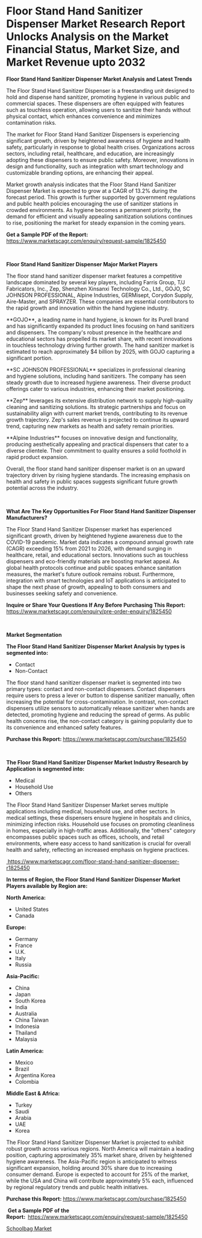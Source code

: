 <p><h1>Floor Stand Hand Sanitizer Dispenser Market Research Report Unlocks Analysis on the Market Financial Status, Market Size, and Market Revenue upto 2032</h1></p><p><strong>Floor Stand Hand Sanitizer Dispenser Market Analysis and Latest Trends</strong></p>
<p><p>The Floor Stand Hand Sanitizer Dispenser is a freestanding unit designed to hold and dispense hand sanitizer, promoting hygiene in various public and commercial spaces. These dispensers are often equipped with features such as touchless operation, allowing users to sanitize their hands without physical contact, which enhances convenience and minimizes contamination risks.</p><p>The market for Floor Stand Hand Sanitizer Dispensers is experiencing significant growth, driven by heightened awareness of hygiene and health safety, particularly in response to global health crises. Organizations across sectors, including retail, healthcare, and education, are increasingly adopting these dispensers to ensure public safety. Moreover, innovations in design and functionality, such as integration with smart technology and customizable branding options, are enhancing their appeal.</p><p>Market growth analysis indicates that the Floor Stand Hand Sanitizer Dispenser Market is expected to grow at a CAGR of 13.2% during the forecast period. This growth is further supported by government regulations and public health policies encouraging the use of sanitizer stations in crowded environments. As hygiene becomes a permanent priority, the demand for efficient and visually appealing sanitization solutions continues to rise, positioning the market for steady expansion in the coming years.</p></p>
<p><strong>Get a Sample PDF of the Report:&nbsp;</strong> <a href="https://www.marketscagr.com/enquiry/request-sample/1825450?utm_campaign=1848&utm_medium=2&utm_source=Github&utm_content=ia&utm_term=07022025&utm_id=floor-stand-hand-sanitizer-dispenser">https://www.marketscagr.com/enquiry/request-sample/1825450</a></p>
<p>&nbsp;</p>
<p><strong>Floor Stand Hand Sanitizer Dispenser Major Market Players</strong></p>
<p><p>The floor stand hand sanitizer dispenser market features a competitive landscape dominated by several key players, including Farris Group, T/J Fabricators, Inc., Zep, Shenzhen Xinsanxi Technology Co., Ltd., GOJO, SC JOHNSON PROFESSIONAL, Alpine Industries, GERMisept, Corydon Supply, Aire-Master, and SPRAYZER. These companies are essential contributors to the rapid growth and innovation within the hand hygiene industry.</p><p>**GOJO**, a leading name in hand hygiene, is known for its Purell brand and has significantly expanded its product lines focusing on hand sanitizers and dispensers. The company's robust presence in the healthcare and educational sectors has propelled its market share, with recent innovations in touchless technology driving further growth. The hand sanitizer market is estimated to reach approximately $4 billion by 2025, with GOJO capturing a significant portion.</p><p>**SC JOHNSON PROFESSIONAL** specializes in professional cleaning and hygiene solutions, including hand sanitizers. The company has seen steady growth due to increased hygiene awareness. Their diverse product offerings cater to various industries, enhancing their market positioning.</p><p>**Zep** leverages its extensive distribution network to supply high-quality cleaning and sanitizing solutions. Its strategic partnerships and focus on sustainability align with current market trends, contributing to its revenue growth trajectory. Zep's sales revenue is projected to continue its upward trend, capturing new markets as health and safety remain priorities.</p><p>**Alpine Industries** focuses on innovative design and functionality, producing aesthetically appealing and practical dispensers that cater to a diverse clientele. Their commitment to quality ensures a solid foothold in rapid product expansion.</p><p>Overall, the floor stand hand sanitizer dispenser market is on an upward trajectory driven by rising hygiene standards. The increasing emphasis on health and safety in public spaces suggests significant future growth potential across the industry.</p></p>
<p>&nbsp;</p>
<p><strong>What Are The Key Opportunities For Floor Stand Hand Sanitizer Dispenser Manufacturers?</strong></p>
<p><p>The Floor Stand Hand Sanitizer Dispenser market has experienced significant growth, driven by heightened hygiene awareness due to the COVID-19 pandemic. Market data indicates a compound annual growth rate (CAGR) exceeding 15% from 2021 to 2026, with demand surging in healthcare, retail, and educational sectors. Innovations such as touchless dispensers and eco-friendly materials are boosting market appeal. As global health protocols continue and public spaces enhance sanitation measures, the market's future outlook remains robust. Furthermore, integration with smart technologies and IoT applications is anticipated to shape the next phase of growth, appealing to both consumers and businesses seeking safety and convenience.</p></p>
<p><strong>Inquire or Share Your Questions If Any Before Purchasing This Report:</strong> <a href="https://www.marketscagr.com/enquiry/pre-order-enquiry/1825450?utm_campaign=1848&utm_medium=2&utm_source=Github&utm_content=ia&utm_term=07022025&utm_id=floor-stand-hand-sanitizer-dispenser">https://www.marketscagr.com/enquiry/pre-order-enquiry/1825450</a></p>
<p>&nbsp;</p>
<p><strong>Market Segmentation</strong></p>
<p><strong>The Floor Stand Hand Sanitizer Dispenser Market Analysis by types is segmented into:</strong></p>
<p><ul><li>Contact</li><li>Non-Contact</li></ul></p>
<p><p>The floor stand hand sanitizer dispenser market is segmented into two primary types: contact and non-contact dispensers. Contact dispensers require users to press a lever or button to dispense sanitizer manually, often increasing the potential for cross-contamination. In contrast, non-contact dispensers utilize sensors to automatically release sanitizer when hands are detected, promoting hygiene and reducing the spread of germs. As public health concerns rise, the non-contact category is gaining popularity due to its convenience and enhanced safety features.</p></p>
<p><strong>Purchase this Report:&nbsp;</strong><a href="https://www.marketscagr.com/purchase/1825450?utm_campaign=1848&utm_medium=2&utm_source=Github&utm_content=ia&utm_term=07022025&utm_id=floor-stand-hand-sanitizer-dispenser">https://www.marketscagr.com/purchase/1825450</a></p>
<p>&nbsp;</p>
<p><strong>The Floor Stand Hand Sanitizer Dispenser Market Industry Research by Application is segmented into:</strong></p>
<p><ul><li>Medical</li><li>Household Use</li><li>Others</li></ul></p>
<p><p>The Floor Stand Hand Sanitizer Dispenser Market serves multiple applications including medical, household use, and other sectors. In medical settings, these dispensers ensure hygiene in hospitals and clinics, minimizing infection risks. Household use focuses on promoting cleanliness in homes, especially in high-traffic areas. Additionally, the "others" category encompasses public spaces such as offices, schools, and retail environments, where easy access to hand sanitization is crucial for overall health and safety, reflecting an increased emphasis on hygiene practices.</p></p>
<p><a href="https://www.marketscagr.com/floor-stand-hand-sanitizer-dispenser-r1825450?utm_campaign=1848&utm_medium=2&utm_source=Github&utm_content=ia&utm_term=07022025&utm_id=floor-stand-hand-sanitizer-dispenser">&nbsp;https://www.marketscagr.com/floor-stand-hand-sanitizer-dispenser-r1825450</a></p>
<p><strong>In terms of Region, the Floor Stand Hand Sanitizer Dispenser Market Players available by Region are:</strong></p>
<p>
    <p> <strong> North America: </strong>
        <ul>
            <li>United States</li>
            <li>Canada</li>
        </ul>
        </p> 
    <p> <strong> Europe: </strong>
        <ul>
            <li>Germany</li>
            <li>France</li>
            <li>U.K.</li>
            <li>Italy</li>
            <li>Russia</li>
        </ul>
        </p> 
    <p> <strong> Asia-Pacific: </strong>
        <ul>
            <li>China</li>
            <li>Japan</li>
            <li>South Korea</li>
            <li>India</li>
            <li>Australia</li>
            <li>China Taiwan</li>
            <li>Indonesia</li>
            <li>Thailand</li>
            <li>Malaysia</li>
        </ul>
        </p> 
    <p> <strong> Latin America: </strong>
        <ul>
            <li>Mexico</li>
            <li>Brazil</li>
            <li>Argentina Korea</li>
            <li>Colombia</li>
        </ul>
        </p> 
    <p> <strong> Middle East & Africa: </strong>
        <ul>
            <li>Turkey</li>
            <li>Saudi</li>
            <li>Arabia</li>
            <li>UAE</li>
            <li>Korea</li>
        </ul>
    </p>
    </p>
<p><p>The Floor Stand Hand Sanitizer Dispenser Market is projected to exhibit robust growth across various regions. North America will maintain a leading position, capturing approximately 35% market share, driven by heightened hygiene awareness. The Asia-Pacific region is anticipated to witness significant expansion, holding around 30% share due to increasing consumer demand. Europe is expected to account for 25% of the market, while the USA and China will contribute approximately 5% each, influenced by regional regulatory trends and public health initiatives.</p></p>
<p><strong>Purchase this Report: </strong><a href="https://www.marketscagr.com/purchase/1825450?utm_campaign=1848&utm_medium=2&utm_source=Github&utm_content=ia&utm_term=07022025&utm_id=floor-stand-hand-sanitizer-dispenser">https://www.marketscagr.com/purchase/1825450</a></p>
<p>&nbsp;<strong>Get a Sample PDF of the Report:&nbsp;&nbsp;</strong><a href="https://www.marketscagr.com/enquiry/request-sample/1825450?utm_campaign=1848&utm_medium=2&utm_source=Github&utm_content=ia&utm_term=07022025&utm_id=floor-stand-hand-sanitizer-dispenser">https://www.marketscagr.com/enquiry/request-sample/1825450</a></p>
<p><strong></strong></p>
<p><p><a href="https://github.com/WillieWoodard/Market-Research-Report-List-7/blob/main/schoolbag-market.md?utm_campaign=1848&utm_medium=2&utm_source=Github&utm_content=ia&utm_term=07022025&utm_id=floor-stand-hand-sanitizer-dispenser">Schoolbag Market</a></p></p>